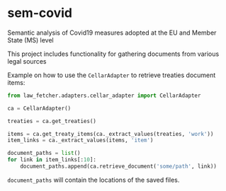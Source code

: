 # sem-covid
Semantic analysis of Covid19 measures adopted at the EU and Member State (MS) level

This project includes functionality for gathering documents from various legal sources

Example on how to use the `CellarAdapter` to retrieve treaties document items:

```python
from law_fetcher.adapters.cellar_adapter import CellarAdapter

ca = CellarAdapter()

treaties = ca.get_treaties()

items = ca.get_treaty_items(ca._extract_values(treaties, 'work'))
item_links = ca._extract_values(items, 'item')

document_paths = list()
for link in item_links[:10]:
    document_paths.append(ca.retrieve_document('some/path', link))
```
`document_paths` will contain the locations of the saved files.
